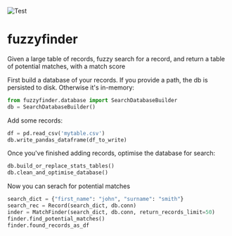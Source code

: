 ![Test](https://github.com/moj-analytical-services/fuzzyfinder/workflows/Test/badge.svg)

# fuzzyfinder

Given a large table of records, fuzzy search for a record, and return a table of potential matches, with a match score


First build a database of your records.  If you provide a path, the db is persisted to disk.  Otherwise it's in-memory:
```python
from fuzzyfinder.database import SearchDatabaseBuilder
db = SearchDatabaseBuilder()
```

Add some records:

```python
df = pd.read_csv('mytable.csv')
db.write_pandas_dataframe(df_to_write)
```

Once you've finished adding records, optimise the database for search:


```python
db.build_or_replace_stats_tables()
db.clean_and_optimise_database()
```

Now you can serach for potential matches

```python
search_dict = {"first_name": "john", "surname": "smith"}
search_rec = Record(search_dict, db.conn)
inder = MatchFinder(search_dict, db.conn, return_records_limit=50)
finder.find_potential_matches()
finder.found_records_as_df
```

